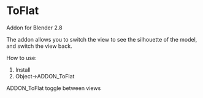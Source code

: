 # ToFlat
Addon for Blender 2.8

The addon allows you to switch the view to see the silhouette of the model, and switch the view back.

How to use:
1) Install
2) Object->ADDON_ToFlat

ADDON_ToFlat toggle between views 
